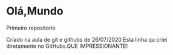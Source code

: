 # Olá,Mundo
 Primeiro repositorio

Criado na aula de git e githubs de 26/07/2020
Esta linha qu criei diretamente no GitHubs.QUE IMPRESSIONANTE!
